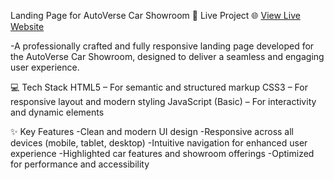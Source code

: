 Landing Page for AutoVerse Car Showroom
🔗 Live Project
🌐 [View Live Website](https://veeeeee-coder.github.io/OIB-SIP/)

-A professionally crafted and fully responsive landing page developed for the AutoVerse Car Showroom, designed to deliver a seamless and engaging user experience.

💻 Tech Stack
HTML5 – For semantic and structured markup
CSS3 – For responsive layout and modern styling
JavaScript (Basic) – For interactivity and dynamic elements

✨ Key Features
-Clean and modern UI design
-Responsive across all devices (mobile, tablet, desktop)
-Intuitive navigation for enhanced user experience
-Highlighted car features and showroom offerings
-Optimized for performance and accessibility



